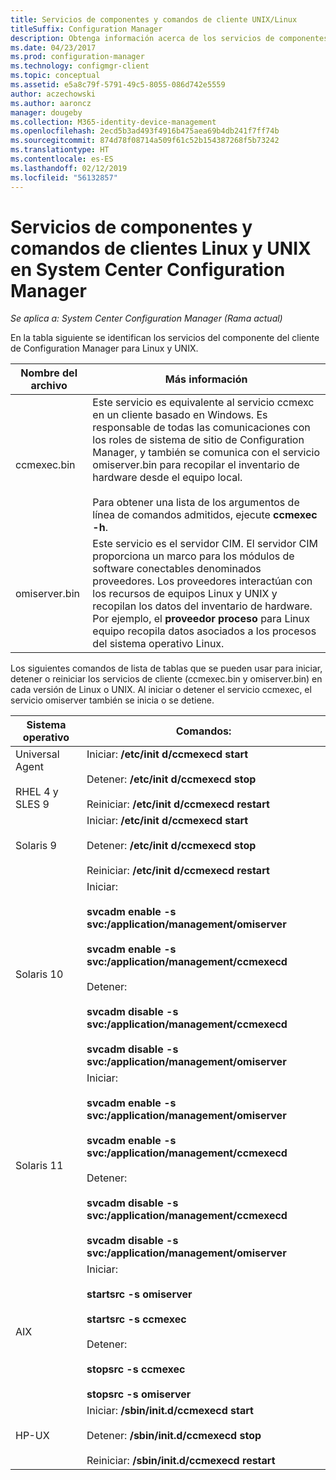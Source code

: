 ```yaml
---
title: Servicios de componentes y comandos de cliente UNIX/Linux
titleSuffix: Configuration Manager
description: Obtenga información acerca de los servicios de componentes y comandos de clientes Linux y UNIX en System Center Configuration Manager.
ms.date: 04/23/2017
ms.prod: configuration-manager
ms.technology: configmgr-client
ms.topic: conceptual
ms.assetid: e5a8c79f-5791-49c5-8055-086d742e5559
author: aczechowski
ms.author: aaroncz
manager: dougeby
ms.collection: M365-identity-device-management
ms.openlocfilehash: 2ecd5b3ad493f4916b475aea69b4db241f7ff74b
ms.sourcegitcommit: 874d78f08714a509f61c52b154387268f5b73242
ms.translationtype: HT
ms.contentlocale: es-ES
ms.lasthandoff: 02/12/2019
ms.locfileid: "56132857"
---
```

# <a name="linux-and-unix-clients-component-services-and-commands-for-system-center-configuration-manager"></a>Servicios de componentes y comandos de clientes Linux y UNIX en System Center Configuration Manager

*Se aplica a: System Center Configuration Manager (Rama actual)*


 En la tabla siguiente se identifican los servicios del componente del cliente de Configuration Manager para Linux y UNIX.  

|Nombre del archivo|Más información|  
|---------------|----------------------|  
|ccmexec.bin|Este servicio es equivalente al servicio ccmexc en un cliente basado en Windows. Es responsable de todas las comunicaciones con los roles de sistema de sitio de Configuration Manager, y también se comunica con el servicio omiserver.bin para recopilar el inventario de hardware desde el equipo local.<br /><br /> Para obtener una lista de los argumentos de línea de comandos admitidos, ejecute **ccmexec -h**.|  
|omiserver.bin|Este servicio es el servidor CIM. El servidor CIM proporciona un marco para los módulos de software conectables denominados proveedores. Los proveedores interactúan con los recursos de equipos Linux y UNIX y recopilan los datos del inventario de hardware. Por ejemplo, el **proveedor proceso** para Linux equipo recopila datos asociados a los procesos del sistema operativo Linux.|  

 Los siguientes comandos de lista de tablas que se pueden usar para iniciar, detener o reiniciar los servicios de cliente (ccmexec.bin y omiserver.bin) en cada versión de Linux o UNIX. Al iniciar o detener el servicio ccmexec, el servicio omiserver también se inicia o se detiene.  

|Sistema operativo|Comandos:|  
|----------------------|--------------|  
|Universal Agent<br /><br /> RHEL 4 y SLES 9|Iniciar: **/etc/init d/ccmexecd start**<br /><br /> Detener: **/etc/init d/ccmexecd stop**<br /><br /> Reiniciar: **/etc/init d/ccmexecd restart**|  
|Solaris 9|Iniciar: **/etc/init d/ccmexecd start**<br /><br /> Detener: **/etc/init d/ccmexecd stop**<br /><br /> Reiniciar: **/etc/init d/ccmexecd restart**|  
|Solaris 10|Iniciar:<br /><br /> **svcadm enable -s svc:/application/management/omiserver**<br /><br /> **svcadm enable -s svc:/application/management/ccmexecd**<br /><br /> Detener:<br /><br /> **svcadm disable -s svc:/application/management/ccmexecd**<br /><br /> **svcadm disable -s svc:/application/management/omiserver**|  
|Solaris 11|Iniciar:<br /><br /> **svcadm enable -s svc:/application/management/omiserver**<br /><br /> **svcadm enable -s svc:/application/management/ccmexecd**<br /><br /> Detener:<br /><br /> **svcadm disable -s svc:/application/management/ccmexecd**<br /><br /> **svcadm disable -s svc:/application/management/omiserver**|  
|AIX|Iniciar:<br /><br /> **startsrc -s omiserver**<br /><br /> **startsrc -s ccmexec**<br /><br /> Detener:<br /><br /> **stopsrc -s ccmexec**<br /><br /> **stopsrc -s omiserver**|  
|HP-UX|Iniciar: **/sbin/init.d/ccmexecd start**<br /><br /> Detener: **/sbin/init.d/ccmexecd stop**<br /><br /> Reiniciar: **/sbin/init.d/ccmexecd restart**|  
